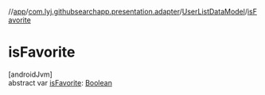 //[app](../../../index.md)/[com.lyj.githubsearchapp.presentation.adapter](../index.md)/[UserListDataModel](index.md)/[isFavorite](is-favorite.md)

# isFavorite

[androidJvm]\
abstract var [isFavorite](is-favorite.md): [Boolean](https://kotlinlang.org/api/latest/jvm/stdlib/kotlin/-boolean/index.html)
